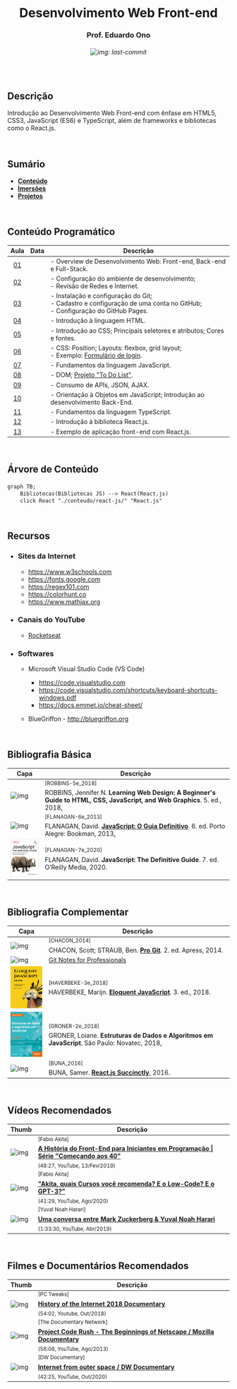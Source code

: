 <h1 align="center">Desenvolvimento Web Front-end</h1>
<h3 align="center">Prof. Eduardo Ono</h3>
<h6 align="center"><img src="https://img.shields.io/github/last-commit/eduardo-ono/Desenvolvimento-Web_Front-end" alt="img: last-commit"></h6>

&nbsp;

## Descrição

Introdução ao Desenvolvimento Web Front-end com ênfase em HTML5, CSS3, JavaScript (ES6) e TypeScript, além de frameworks e bibliotecas como o React.js.

&nbsp;

## Sumário

* [__Conteúdo__](./conteudo/)
* [__Imersões__](./imersoes/)
* [__Projetos__](./projetos/)

&nbsp;

## Conteúdo Programático

| Aula | Data  | Descrição |
| :-:  | :-:   | ---      |
| [01] |  | - Overview de Desenvolvimento Web: Front-end, Back-end e Full-Stack. |
| [02] |  | - Configuração do ambiente de desenvolvimento;<br> - Revisão de Redes e Internet. |
| [03] |  | - Instalação e configuração do Git;<br> - Cadastro e configuração de uma conta no GitHub;<br> - Configuração do GitHub Pages. |
| [04] |  | - Introdução à linguagem HTML. |
| [05] |  | - Introdução ao CSS; Principais seletores e atributos; Cores e fontes. |
| [06] |  | - CSS: Position; Layouts: flexbox, grid layout;<br> - Exemplo: [Formulário de login].  |
| [07] |  | - Fundamentos da linguagem JavaScript. |
| [08] |  | - DOM; [Projeto "To Do List"]. |
| [09] |  | - Consumo de APIs, JSON, AJAX. |
| [10] |  | - Orientação à Objetos em JavaScript; Introdução ao desenvolvimento Back-End. |
| [11] |  | - Fundamentos da linguagem TypeScript. |
| [12] |  | - Introdução à biblioteca React.js. |
| [13] |  | - Exemplo de aplicação front-end com React.js. |

[01]: ./conteudo/00-overview/
[02]: ./conteudo/01-ambiente-de-desenvolvimento/
[03]: ./conteudo/01-ambiente-de-desenvolvimento/git-github/
[04]: ./conteudo/03-html/
[05]: ./conteudo/04-css/
[06]: ./conteudo/04-css/layouts/
[07]: ./conteudo/05-javascript/
[08]: ./projetos/todo-list/
[09]: ./conteudo/05-javascript/js-fetch-api/
[10]: ./conteudo/05-javascript/js-poo/
[11]: ./conteudo/06-typescript/
[12]: ./conteudo/react-js/
[13]: ./imersoes/nlw-expert-14/react/
[Formulário de login]: ./conteudo/04-css/exemplos/README.md
[Projeto "To Do List"]: ./projetos/todo-list/README.md

&nbsp;

## Árvore de Conteúdo

```mermaid
graph TB;
    Bibliotecas(Bibliotecas JS) --> React(React.js)
    click React "./conteudo/react-js/" "React.js"
```

&nbsp;

## Recursos

* ### Sites da Internet

  * <https://www.w3schools.com>
  * <https://fonts.google.com>
  * <https://regex101.com>
  * <https://colorhunt.co>
  * <https://www.mathjax.org>

* ### Canais do YouTube

  * [Rocketseat](https://www.youtube.com/@rocketseat)

* ### Softwares

  * Microsoft Visual Studio Code (VS Code)

    * <https://code.visualstudio.com>
    * <https://code.visualstudio.com/shortcuts/keyboard-shortcuts-windows.pdf>
    * <https://docs.emmet.io/cheat-sheet/>

  * BlueGriffon - <http://bluegriffon.org>

&nbsp;

## Bibliografia Básica

| Capa | Descrição |
| ---  | --- |
| <img src="https://images-na.ssl-images-amazon.com/images/I/51iVcZUGuoL._SX408_BO1,204,203,200_.jpg" alt="img" width="100px"> | <sup>[ROBBINS-5e_2018]</sup><br>ROBBINS, Jennifer N. __Learning Web Design: A Beginner's Guide to HTML, CSS, JavaScript, and Web Graphics__. 5. ed., 2018[.](https://app.box.com/s/thfya26nnxo8gwbwo09qjfwq83n96m4a) |
| <img src="https://m.media-amazon.com/images/I/51w53T12s8L.jpg" alt="img" width="100px"> | <sup>[FLANAGAN-6e_2013]</sup><br>FLANAGAN, David. [__JavaScript: O Guia Definitivo__](https://www.academia.edu/40442620/JavaScript_O_Guia_Definitivo_v). 6. ed. Porto Alegre: Bookman, 2013[.](https://app.box.com/s/1nud9latis2zqn63f3ycsj0nv7zlv1mr) |
| <img src="./referencias/capas/FLANAGAN-7e_2020.jpg" alt="img" width="100px"> | <sup id="FLANAGAN-7e_2020">[FLANAGAN-7e_2020]</sup><br>FLANAGAN, David. __JavaScript: The Definitive Guide__. 7. ed. O’Reilly Media, 2020. |

&nbsp;

## Bibliografia Complementar

| Capa | Descrição |
| ---  | ---       |
| <img src="https://git-scm.com/images/progit2.png" alt="img" width="100px"> | <sup>[CHACON_2014]</sup><br>CHACON, Scott; STRAUB, Ben. [__Pro Git__](https://git-scm.com/book/). 2. ed. Apress, 2014. |
| <img src="https://goalkicker.com/GitBook/GitGrow.png" alt="img" width="100px"> | [Git Notes for Professionals](https://goalkicker.com/GitBook/) |
| <img src="./referencias/capas/haverbeke-3e_2018.jpg" alt="img" width="100px"> | <sup>[HAVERBEKE-3e_2018]</sup><br>HAVERBEKE, Marijn. [__Eloquent JavaScript__](https://archive.org/details/2018eloquentjavascript). 3. ed., 2018. |
| <img src="./referencias/capas/GRONER-2e_2018.png" alt="img" width="100px"> | <sup>[GRONER-2e_2018]</sup><br>GRONER, Loiane. __Estruturas de Dados e Algoritmos em JavaScript__. São Paulo: Novatec, 2018[.](https://app.box.com/s/ad9284w4gaxfyi3s6jtngy9i2wjnnx2k) |
| <img src="https://cdn.syncfusion.com/content/images/downloads/ebook/react-succinctly.png" alt="img" width="100px"> | <sup>[BUNA_2016]</sup><br>BUNA, Samer. [__React.js Succinctly__](https://www.syncfusion.com/ebooks/reactjs_succinctly), 2016. |

&nbsp;

## Vídeos Recomendados

| Thumb | Descrição |
| --- | --- |
| ![img](https://img.youtube.com/vi/VKmPGmFY7H4/default.jpg) | <sup>[Fabio Akita]</sup><br>[__A História do Front-End para Iniciantes em Programação \| Série "Começando aos 40"__](https://www.youtube.com/watch?v=VKmPGmFY7H4)<br><sub>(48:27, YouTube, 13/Fev/2019)</sub> |
| ![img](https://img.youtube.com/vi/1RARFXh_aa0/default.jpg) | <sup>[Fabio Akita]</sup><br>[__"Akita, quais Cursos você recomenda? E o Low-Code? E o GPT-3?"__](https://www.youtube.com/watch?v=1RARFXh_aa0)<br><sub>(41:29, YouTube, Ago/2020)</sub> |
| ![img](https://img.youtube.com/vi/Boj9eD0Wug8/default.jpg) | <sup>[Yuval Noah Harari]</sup><br>[__Uma conversa entre Mark Zuckerberg & Yuval Noah Harari__](https://www.youtube.com/watch?v=Boj9eD0Wug8)<br><sub>(1:33:30, YouTube, Abr/2019)</sub> |

&nbsp;

## Filmes e Documentários Recomendados

| Thumb | Descrição |
| --- | --- |
| ![img](https://img.youtube.com/vi/ILQeXZTOpkw/default.jpg) | <sup>[PC Tweaks]</sup><br>[__History of the Internet 2018 Documentary__](https://www.youtube.com/watch?v=ILQeXZTOpkw)<br><sub>(54:02, Youtube, Out/2018)</sub> |
| ![img](https://img.youtube.com/vi/4Q7FTjhvZ7Y/default.jpg) | <sup>[The Documentary Network]</sup><br>[__Project Code Rush - The Beginnings of Netscape / Mozilla Documentary__](https://www.youtube.com/watch?v=4Q7FTjhvZ7Y)<br><sub>(56:08, YouTube, Ago/2013)</sub> |
| ![img](https://img.youtube.com/vi/IsqSwMsI_mc/default.jpg) | <sup>[DW Documentary]</sup><br>[__Internet from outer space / DW Documentary__](https://www.youtube.com/watch?v=IsqSwMsI_mc)<br><sub>(42:25, YouTube, Out/2020)</sub> |

&nbsp;
